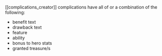 [[complications_creator]]
complications have all of or a combination of the following:

- benefit text
- drawback text
- feature
- ability
- bonus to hero stats
- granted treasure/s